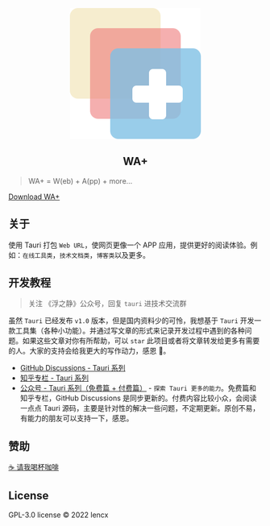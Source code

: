 <p align="center">
  <img src="./src/assets/logo.svg" />
  <h2 align="center">WA+</h2>
</p>

> WA+ = W(eb) + A(pp) + more...

[Download WA+](https://github.com/lencx/WA/releases)

## 关于

使用 Tauri 打包 `Web URL`，使网页更像一个 APP 应用，提供更好的阅读体验。例如：`在线工具类`，`技术文档类`，`博客类`以及更多。

## 开发教程

> 关注 《浮之静》公众号，回复 `tauri` 进技术交流群

虽然 `Tauri` 已经发布 `v1.0` 版本，但是国内资料少的可怜，我想基于 `Tauri` 开发一款工具集（各种小功能）。并通过写文章的形式来记录开发过程中遇到的各种问题。如果这些文章对你有所帮助，可以 `star` 此项目或者将文章转发给更多有需要的人。大家的支持会给我更大的写作动力，感恩 🙏。

- [GitHub Discussions - Tauri 系列](https://github.com/lencx/OhMyBox/discussions?discussions_q=label%3A%22Tauri+%E7%B3%BB%E5%88%97%22)
- [知乎专栏 - Tauri 系列](https://www.zhihu.com/column/c_1519079232848785408)
- [公众号 - Tauri 系列（免费篇 + 付费篇）](https://mp.weixin.qq.com/mp/appmsgalbum?__biz=MzIzNjE2NTI3NQ==&action=getalbum&album_id=2593843659863752704&from_itemidx=1&from_msgid=2247485485#wechat_redirect) - `探索 Tauri 更多的能力`。免费篇和知乎专栏，GitHub Discussions 是同步更新的。付费内容比较小众，会阅读一点点 Tauri 源码，主要是针对性的解决一些问题，不定期更新。原创不易，有能力的朋友可以支持一下，感恩。

## 赞助

[☕️ 请我喝杯咖啡](https://github.com/lencx/sponsor)

## License

GPL-3.0 license © 2022 lencx
